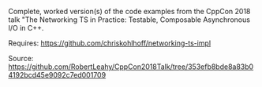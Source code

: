 Complete, worked version(s) of the code examples from the CppCon 2018 talk
"The Networking TS in Practice: Testable, Composable Asynchronous I/O in C++.

Requires: https://github.com/chriskohlhoff/networking-ts-impl

Source: https://github.com/RobertLeahy/CppCon2018Talk/tree/353efb8bde8a83b04192bcd45e9092c7ed001709


